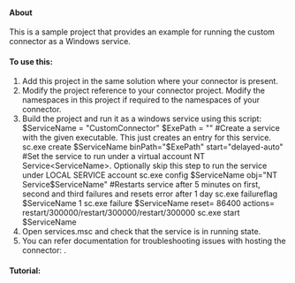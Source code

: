 ﻿#### About
This is a sample project that provides an example for running the custom connector as a Windows service.

#### To use this:

   1. Add this project in the same solution where your connector is present.
   2. Modify the project reference to your connector project. Modify the namespaces in this project if required to the namespaces of your connector.
   3. Build the project and run it as a windows service using this script:
        $ServiceName = "CustomConnector"
        $ExePath = "<Full path of CustomConnectorWorkerService.exe from above build>"
        #Create a service with the given executable. This just creates an entry for this service.
        sc.exe create $ServiceName binPath="$ExePath" start="delayed-auto"
        #Set the service to run under a virtual account NT Service\<ServiceName>. Optionally skip this step to run the service under LOCAL SERVICE account
        sc.exe config $ServiceName obj="NT Service\$ServiceName"
        #Restarts service after 5 minutes on first, second and third failures and resets error after 1 day
        sc.exe failureflag $ServiceName 1
        sc.exe failure $ServiceName reset= 86400 actions= restart/300000/restart/300000/restart/300000
        sc.exe start $ServiceName
   4. Open services.msc and check that the service is in running state.
   5. You can refer documentation for troubleshooting issues with hosting the connector: <TBD>.

#### Tutorial: 
<Add link>